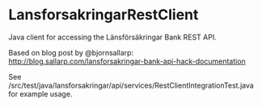 LansforsakringarRestClient
==========================

Java client for accessing the Länsförsäkringar Bank REST API.

Based on blog post by @bjornsallarp: http://blog.sallarp.com/lansforsakringar-bank-api-hack-documentation

See /src/test/java/lansforsakringar/api/services/RestClientIntegrationTest.java for example usage.
